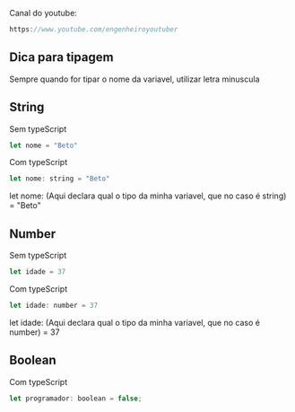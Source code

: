 Canal do youtube:

```js
https://www.youtube.com/engenheiroyoutuber
```

## Dica para tipagem 

Sempre quando for tipar o nome da variavel, utilizar letra minuscula

## String

Sem typeScript

```js
let nome = "Beto"
```

Com typeScript

```js
let nome: string = "Beto"
```

let nome: (Aqui declara qual o tipo da minha variavel, que no caso é string) = "Beto"

## Number

Sem typeScript

```js
let idade = 37
```

Com typeScript

```js
let idade: number = 37
```

let idade: (Aqui declara qual o tipo da minha variavel, que no caso é number) = 37

## Boolean

Com typeScript

```js
let programador: boolean = false;
```

